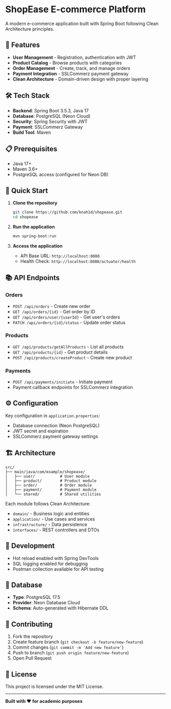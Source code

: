 # ShopEase E-commerce Platform

A modern e-commerce application built with Spring Boot following Clean Architecture principles.

## 🚀 Features

- **User Management** - Registration, authentication with JWT
- **Product Catalog** - Browse products with categories 
- **Order Management** - Create, track, and manage orders
- **Payment Integration** - SSLCommerz payment gateway
- **Clean Architecture** - Domain-driven design with proper layering

## 🛠️ Tech Stack

- **Backend**: Spring Boot 3.5.3, Java 17
- **Database**: PostgreSQL (Neon Cloud)
- **Security**: Spring Security with JWT
- **Payment**: SSLCommerz Gateway
- **Build Tool**: Maven

## 📋 Prerequisites

- Java 17+
- Maven 3.6+
- PostgreSQL access (configured for Neon DB)

## 🏃 Quick Start

1. **Clone the repository**
   ```bash
   git clone https://github.com/knah1d/shopease.git
   cd shopease
   ```

2. **Run the application**
   ```bash
   mvn spring-boot:run
   ```

3. **Access the application**
   - API Base URL: `http://localhost:8080`
   - Health Check: `http://localhost:8080/actuator/health`

## 📚 API Endpoints

### Orders
- `POST /api/orders` - Create new order
- `GET /api/orders/{id}` - Get order by ID
- `GET /api/orders/user/{userId}` - Get user's orders
- `PATCH /api/orders/{id}/status` - Update order status

### Products
- `GET /api/products/getAllProducts` - List all products
- `GET /api/products/{id}` - Get product details
- `POST /api/products/createProduct` - Create new product

### Payments
- `POST /api/payments/initiate` - Initiate payment
- Payment callback endpoints for SSLCommerz integration

## ⚙️ Configuration

Key configuration in `application.properties`:
- Database connection (Neon PostgreSQL)
- JWT secret and expiration
- SSLCommerz payment gateway settings

## 🏗️ Architecture

```
src/
├── main/java/com/example/shopease/
│   ├── user/           # User module
│   ├── product/        # Product module  
│   ├── order/          # Order module
│   ├── payment/        # Payment module
│   └── shared/         # Shared utilities
```

Each module follows Clean Architecture:
- `domain/` - Business logic and entities
- `application/` - Use cases and services
- `infrastructure/` - Data persistence
- `interfaces/` - REST controllers and DTOs

## 🔧 Development

- Hot reload enabled with Spring DevTools
- SQL logging enabled for debugging
- Postman collection available for API testing

## 📝 Database

- **Type**: PostgreSQL 17.5
- **Provider**: Neon Database Cloud
- **Schema**: Auto-generated with Hibernate DDL

## 🤝 Contributing

1. Fork the repository
2. Create feature branch (`git checkout -b feature/new-feature`)
3. Commit changes (`git commit -m 'Add new feature'`)
4. Push to branch (`git push origin feature/new-feature`)
5. Open Pull Request

## 📄 License

This project is licensed under the MIT License.

---

**Built with ❤️ for academic purposes**
